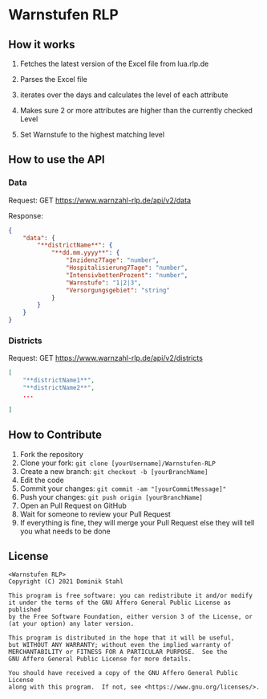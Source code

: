# Warnstufen RLP

## How it works

1. Fetches the latest version of the Excel file from lua.rlp.de

2. Parses the Excel file

3. iterates over the days and calculates the level of each attribute

4. Makes sure 2 or more attributes are higher than the currently checked Level

5. Set Warnstufe to the highest matching level

## How to use the API

### Data

Request:
GET https://www.warnzahl-rlp.de/api/v2/data

Response:

```json
{
	"data": {
		"**districtName**": {
			"**dd.mm.yyyy**": {
				"Inzidenz7Tage": "number",
				"Hospitalisierung7Tage": "number",
				"IntensivbettenProzent": "number",
				"Warnstufe": "1|2|3",
				"Versorgungsgebiet": "string"
			}
		}
	}
}
```

### Districts

Request:
GET https://www.warnzahl-rlp.de/api/v2/districts

```json
[
    "**districtName1**",
    "**districtName2**",
    ...

]
```

## How to Contribute

1. Fork the repository
2. Clone your fork:
   `git clone [yourUsername]/Warnstufen-RLP`
3. Create a new branch:
   `git checkout -b [yourBranchName]`
4. Edit the code
5. Commit your changes:
   `git commit -am "[yourCommitMessage]"`
6. Push your changes:
   `git push origin [yourBranchName]`
7. Open an Pull Request on GitHub
8. Wait for someone to review your Pull Request
9. If everything is fine, they will merge your Pull Request else they will tell you what needs to be done

## License

    <Warnstufen RLP>
    Copyright (C) 2021 Dominik Stahl

    This program is free software: you can redistribute it and/or modify
    it under the terms of the GNU Affero General Public License as published
    by the Free Software Foundation, either version 3 of the License, or
    (at your option) any later version.

    This program is distributed in the hope that it will be useful,
    but WITHOUT ANY WARRANTY; without even the implied warranty of
    MERCHANTABILITY or FITNESS FOR A PARTICULAR PURPOSE.  See the
    GNU Affero General Public License for more details.

    You should have received a copy of the GNU Affero General Public License
    along with this program.  If not, see <https://www.gnu.org/licenses/>.
